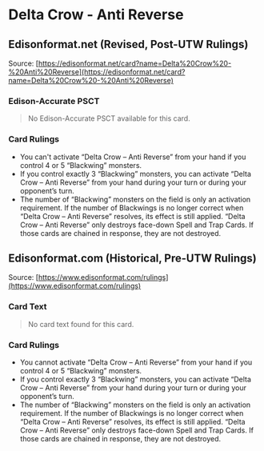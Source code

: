 # Delta Crow - Anti Reverse

## Edisonformat.net (Revised, Post-UTW Rulings)

Source: [https://edisonformat.net/card?name=Delta%20Crow%20-%20Anti%20Reverse](https://edisonformat.net/card?name=Delta%20Crow%20-%20Anti%20Reverse)

### Edison-Accurate PSCT

> No Edison-Accurate PSCT available for this card.

### Card Rulings

*   You can't activate “Delta Crow – Anti Reverse” from your hand if you control 4 or 5 “Blackwing” monsters.
*   If you control exactly 3 “Blackwing” monsters, you can activate “Delta Crow – Anti Reverse” from your hand during your turn or during your opponent’s turn.
*   The number of “Blackwing” monsters on the field is only an activation requirement. If the number of Blackwings is no longer correct when “Delta Crow – Anti Reverse” resolves, its effect is still applied. “Delta Crow – Anti Reverse” only destroys face-down Spell and Trap Cards. If those cards are chained in response, they are not destroyed.


## Edisonformat.com (Historical, Pre-UTW Rulings)

Source: [https://www.edisonformat.com/rulings](https://www.edisonformat.com/rulings)

### Card Text

> No card text found for this card.

### Card Rulings

*   You cannot activate “Delta Crow – Anti Reverse” from your hand if you control 4 or 5 “Blackwing” monsters.
*   If you control exactly 3 “Blackwing” monsters, you can activate “Delta Crow – Anti Reverse” from your hand during your turn or during your opponent’s turn.
*   The number of “Blackwing” monsters on the field is only an activation requirement. If the number of Blackwings is no longer correct when “Delta Crow – Anti Reverse” resolves, its effect is still applied. “Delta Crow – Anti Reverse” only destroys face-down Spell and Trap Cards. If those cards are chained in response, they are not destroyed.


